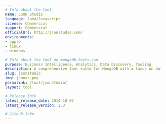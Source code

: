 ```yaml
---
# Info about the tool
name: JSON Studio
language: Java/Javascript
license: Commercial
support: Commercial
officialUrl: http://jsonstudio.com/
environments:
- apple
- linux
- windows

# Info about the tool on mongodb-tools.com
purpose: Business Intelligence, Analytics, Data Discovery, Tooling
description: A comprehensive tool suite for MongoDB with a focus on data access, data discovery and analytics but also with ETL, compare and profiling tools.
slug: jsonstudio
img: jsonar.png
permalink: /tool/jsonstudio/
layout: tool

# Release Info
latest_release_date: 2014-10-07
latest_release_version: 2.3

# Github Info
---
```


